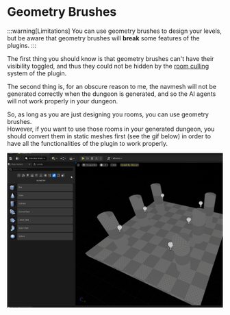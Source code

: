 # Geometry Brushes

:::warning[Limitations]
You can use geometry brushes to design your levels, but be aware that geometry brushes will **break** some features of the plugins.
:::

The first thing you should know is that geometry brushes can't have their visibility toggled, and thus they could not be hidden by the [room culling](Occlusion-Culling.md) system of the plugin.

The second thing is, for an obscure reason to me, the navmesh will not be generated correctly when the dungeon is generated, and so the AI agents will not work properly in your dungeon.

So, as long as you are just designing you rooms, you can use geometry brushes.\
However, if you want to use those rooms in your generated dungeon, you should convert them in static meshes first (see the gif below) in order to have all the functionalities of the plugin to work properly.

![](Images/ConvertGeomBrushToStaticMesh.gif)